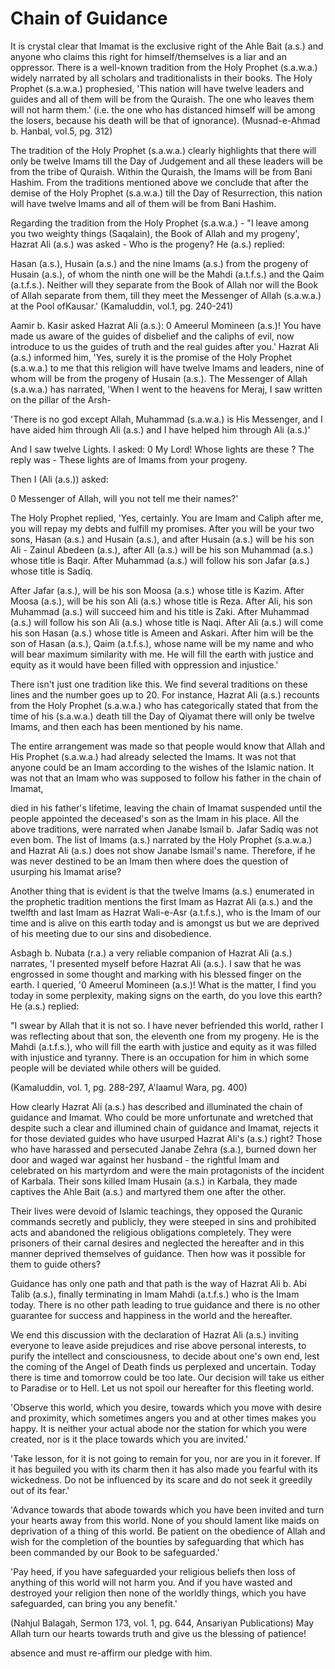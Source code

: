 Chain of Guidance
=================

It is crystal clear that Imamat is the exclusive right of the Ahle Bait
(a.s.) and anyone who claims this right for himself/themselves is a liar
and an oppressor. There is a well-known tradition from the Holy Prophet
(s.a.w.a.) widely narrated by all scholars and traditionalists in their
books. The Holy Prophet (s.a.w.a.) prophesied,
'This nation will have twelve leaders and guides and all of them will
be from the Quraish. The one who leaves them will not harm them.' (i.e.
the one who has distanced himself will be among the losers, because his
death will be that of ignorance).
(Musnad-e-Ahmad b. Hanbal, vol.5, pg. 312)

The tradition of the Holy Prophet (s.a.w.a.) clearly highlights that
there will only be twelve Imams till the Day of Judgement and all these
leaders will be from the tribe of Quraish. Within the Quraish, the Imams
will be from Bani Hashim. From the traditions mentioned above we
conclude that after the demise of the Holy Prophet (s.a.w.a.) till the
Day of Resurrection, this nation will have twelve Imams and all of them
will be from Bani Hashim.

Regarding the tradition from the Holy Prophet (s.a.w.a.) - "I leave
among you two weighty things (Saqalain), the Book of Allah and my
progeny', Hazrat Ali (a.s.) was asked - Who is the progeny? He (a.s.)
replied:

Hasan (a.s.), Husain (a.s.) and the nine Imams (a.s.) from the progeny
of Husain (a.s.), of whom the ninth one will be the Mahdi (a.t.f.s.) and
the Qaim (a.t.f.s.). Neither will they separate from the Book of Allah
nor will the Book of Allah separate from them, till they meet the
Messenger of Allah (s.a.w.a.) at the Pool ofKausar.'
(Kamaluddin, vol.1, pg. 240-241)

Aamir b. Kasir asked Hazrat Ali (a.s.): 0 Ameerul Momineen (a.s.)! You
have made us aware of the guides of disbelief and the caliphs of evil,
now introduce to us the guides of truth and the real guides after you.'
Hazrat Ali (a.s.) informed him, 'Yes, surely it is the promise of the
Holy Prophet (s.a.w.a.) to me that this religion will have twelve Imams
and leaders, nine of whom will be from the progeny of Husain (a.s.). The
Messenger of Allah (s.a.w.a.) has narrated, 'When I went to the heavens
for Meraj, I saw written on the pillar of the Arsh-

'There is no god except Allah, Muhammad (s.a.w.a.) is His Messenger,
and I have aided him through Ali (a.s.) and I have helped him through
Ali (a.s.)'

And I saw twelve Lights. I asked: 0 My Lord! Whose lights are these ?
The reply was - These lights are of Imams from your progeny.

Then I (Ali (a.s.)) asked:

0 Messenger of Allah, will you not tell me their names?'

The Holy Prophet replied, 'Yes, certainly. You are Imam and Caliph
after me, you will repay my debts and fulfill my promises. After you
will be your two sons, Hasan (a.s.) and Husain (a.s.), and after Husain
(a.s.) will be his son Ali - Zainul Abedeen (a.s.), after All (a.s.)
will be his son Muhammad (a.s.) whose title is Baqir. After Muhammad
(a.s.) will follow his son Jafar (a.s.) whose title is Sadiq.

After Jafar (a.s.), will be his son Moosa (a.s.) whose title is Kazim.
After Moosa (a.s.), will be his son Ali (a.s.) whose title is Reza.
After Ali, his son Muhammad (a.s.) will succeed him and his title is
Zaki. After Muhammad (a.s.) will follow his son Ali (a.s.) whose title
is Naqi. After Ali (a.s.) will come his son Hasan (a.s.) whose title is
Ameen and Askari. After him will be the son of Hasan (a.s.), Qaim
(a.t.f.s.), whose name will be my name and who will bear maximum
similarity with me. He will fill the earth with justice and equity as it
would have been filled with oppression and injustice.'

There isn't just one tradition like this. We find several traditions on
these lines and the number goes up to 20. For instance, Hazrat Ali
(a.s.) recounts from the Holy Prophet (s.a.w.a.) who has categorically
stated that from the time of his (s.a.w.a.) death till the Day of
Qiyamat there will only be twelve Imams, and then each has been
mentioned by his name.

The entire arrangement was made so that people would know that Allah
and His Prophet (s.a.w.a.) had already selected the Imams. It was not
that anyone could be an Imam according to the wishes of the Islamic
nation. It was not that an Imam who was supposed to follow his father in
the chain of Imamat,

died in his father's lifetime, leaving the chain of Imamat suspended
until the people appointed the deceased's son as the Imam in his place.
All the above traditions, were narrated when Janabe Ismail b. Jafar
Sadiq was not even bom. The list of Imams (a.s.) narrated by the Holy
Prophet (s.a.w.a.) and Hazrat Ali (a.s.) does not show Janabe Ismail's
name. Therefore, if he was never destined to be an Imam then where does
the question of usurping his Imamat arise?

Another thing that is evident is that the twelve Imams (a.s.)
enumerated in the prophetic tradition mentions the first Imam as Hazrat
Ali (a.s.) and the twelfth and last Imam as Hazrat Wali-e-Asr
(a.t.f.s.), who is the Imam of our time and is alive on this earth today
and is amongst us but we are deprived of his meeting due to our sins and
disobedience.

Asbagh b. Nubata (r.a.) a very reliable companion of Hazrat Ali (a.s.)
narrates, 'I presented myself before Hazrat Ali (a.s.). I saw that he
was engrossed in some thought and marking with his blessed finger on the
earth. I queried, '0 Ameerul Momineen (a.s.)! What is the matter, I find
you today in some perplexity, making signs on the earth, do you love
this earth? He (a.s.) replied:

"I swear by Allah that it is not so. I have never befriended this
world, rather I was reflecting about that son, the eleventh one from my
progeny. He is the Mahdi (a.t.f.s.), who will fill the earth with
justice and equity as it was filled with injustice and tyranny. There is
an occupation for him in which some people will be deviated while others
will be guided.

(Kamaluddin, vol. 1, pg. 288-297, A'laamul Wara, pg. 400)

How clearly Hazrat Ali (a.s.) has described and illuminated the chain
of guidance and Imamat. Who could be more unfortunate and wretched that
despite such a clear and illumined chain of guidance and Imamat, rejects
it for those deviated guides who have usurped Hazrat Ali's (a.s.) right?
Those who have harassed and persecuted Janabe Zehra (s.a.), burned down
her door and waged war against her husband - the rightful Imam and
celebrated on his martyrdom and were the main protagonists of the
incident of Karbala. Their sons killed Imam Husain (a.s.) in Karbala,
they made captives the Ahle Bait (a.s.) and martyred them one after the
other.

Their lives were devoid of Islamic teachings, they opposed the Quranic
commands secretly and publicly, they were steeped in sins and prohibited
acts and abandoned the religious obligations completely. They were
prisoners of their carnal desires and neglected the hereafter and in
this manner deprived themselves of guidance. Then how was it possible
for them to guide others?

Guidance has only one path and that path is the way of Hazrat Ali b.
Abi Talib (a.s.), finally terminating in Imam Mahdi (a.t.f.s.) who is
the Imam today. There is no other path leading to true guidance and
there is no other guarantee for success and happiness in the world and
the hereafter.

We end this discussion with the declaration of Hazrat Ali (a.s.)
inviting everyone to leave aside prejudices and rise above personal
interests, to purify the intellect and consciousness, to decide about
one's own end, lest the coming of the Angel of Death finds us perplexed
and uncertain. Today there is time and tomorrow could be too late. Our
decision will take us either to Paradise or to Hell. Let us not spoil
our hereafter for this fleeting world.

'Observe this world, which you desire, towards which you move with
desire and proximity, which sometimes angers you and at other times
makes you happy. It is neither your actual abode nor the station for
which you were created, nor is it the place towards which you are
invited.'

'Take lesson, for it is not going to remain for you, nor are you in it
forever. If it has beguiled you with its charm then it has also made you
fearful with its wickedness. Do not be influenced by its scare and do
not seek it greedily out of its fear.'

'Advance towards that abode towards which you have been invited and
turn your hearts away from this world. None of you should lament like
maids on deprivation of a thing of this world. Be patient on the
obedience of Allah and wish for the completion of the bounties by
safeguarding that which has been commanded by our Book to be
safeguarded.'

'Pay heed, if you have safeguarded your religious beliefs then loss of
anything of this world will not harm you. And if you have wasted and
destroyed your religion then none of the worldly things, which you have
safeguarded, can bring you any benefit.'

(Nahjul Balagah, Sermon 173, vol. 1, pg. 644, Ansariyan Publications)
May Allah turn our hearts towards truth and give us the blessing of
patience!

absence and must re-affirm our pledge with him.


